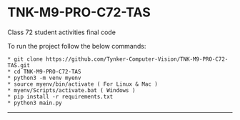 # TNK-M9-PRO-C72-TAS

Class 72 student activities final code

To run the project follow the below commands:

```
* git clone https://github.com/Tynker-Computer-Vision/TNK-M9-PRO-C72-TAS.git
* cd TNK-M9-PRO-C72-TAS
* python3 -m venv myenv
* source myenv/bin/activate ( For Linux & Mac )
* myenv/Scripts/activate.bat ( Windows )
* pip install -r requirements.txt
* python3 main.py
```

---
